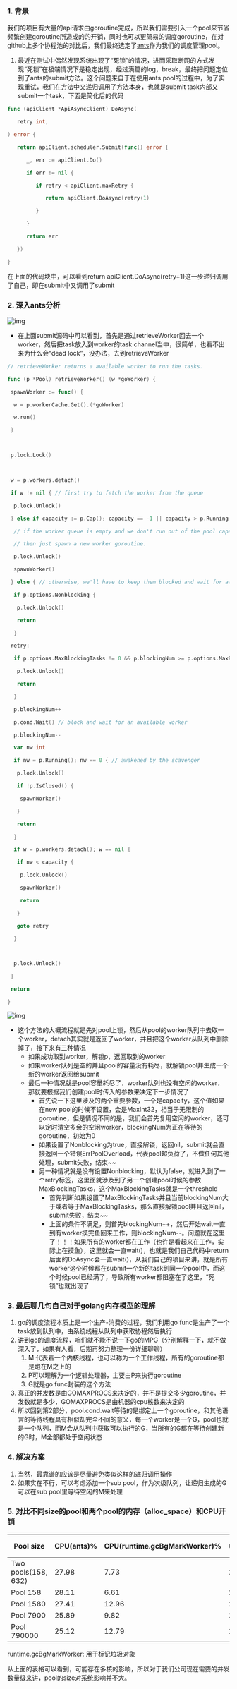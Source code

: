 ### 1. 背景

我们的项目有大量的api请求由goroutine完成，所以我们需要引入一个pool来节省频繁创建goroutine所造成的的开销，同时也可以更简易的调度goroutine，在对github上多个协程池的对比后，我们最终选定了[ants](https://github.com/panjf2000/ants)作为我们的调度管理pool。

1. 最近在测试中偶然发现系统出现了“死锁”的情况，进而采取断网的方式发现“死锁”在极端情况下是稳定出现，经过满篇的log，break，最终把问题定位到了ants的submit方法。这个问题来自于在使用ants pool的过程中，为了实现重试，我们在方法中又递归调用了方法本身，也就是submit task内部又submit一个task，下面是简化后的代码

```Go
func (apiClient *ApiAsyncClient) DoAsync(

   retry int,

) error {

   return apiClient.scheduler.Submit(func() error {

      _, err := apiClient.Do()

      if err != nil {

         if retry < apiClient.maxRetry {

            return apiClient.DoAsync(retry+1)

         }

      }

      return err

   })

}
```

在上面的代码块中，可以看到return apiClient.DoAsync(retry+1)这一步递归调用了自己，即在submit中又调用了submit

### 2. 深入ants分析

![img](ants_source_code_1.png)

- 在上面submit源码中可以看到，首先是通过retrieveWorker回去一个worker，然后把task放入到worker的task channel当中，很简单，也看不出来为什么会“dead lock”，没办法，去到retrieveWorker

```Go
// retrieveWorker returns a available worker to run the tasks.

func (p *Pool) retrieveWorker() (w *goWorker) {

 spawnWorker := func() {

  w = p.workerCache.Get().(*goWorker)

  w.run()

 }



 p.lock.Lock()



 w = p.workers.detach()

 if w != nil { // first try to fetch the worker from the queue

  p.lock.Unlock()

 } else if capacity := p.Cap(); capacity == -1 || capacity > p.Running() {

  // if the worker queue is empty and we don't run out of the pool capacity,

  // then just spawn a new worker goroutine.

  p.lock.Unlock()

  spawnWorker()

 } else { // otherwise, we'll have to keep them blocked and wait for at least one worker to be put back into pool.

  if p.options.Nonblocking {

   p.lock.Unlock()

   return

  }

 retry:

  if p.options.MaxBlockingTasks != 0 && p.blockingNum >= p.options.MaxBlockingTasks {

   p.lock.Unlock()

   return

  }

  p.blockingNum++

  p.cond.Wait() // block and wait for an available worker

  p.blockingNum--

  var nw int

  if nw = p.Running(); nw == 0 { // awakened by the scavenger

   p.lock.Unlock()

   if !p.IsClosed() {

    spawnWorker()

   }

   return

  }

  if w = p.workers.detach(); w == nil {

   if nw < capacity {

    p.lock.Unlock()

    spawnWorker()

    return

   }

   goto retry

  }



  p.lock.Unlock()

 }

 return

}
```

![img](ants_source_code_flowchart.png)

- 这个方法的大概流程就是先对pool上锁，然后从pool的worker队列中去取一个worker，detach其实就是返回了worker，并且把这个worker从队列中删除掉了，接下来有三种情况
  - 如果成功取到worker，解锁p，返回取到的worker
  - 如果worker队列是空的并且pool的容量没有耗尽，就解锁pool并生成一个新的worker返回给submit
  - 最后一种情况就是pool容量耗尽了，worker队列也没有空闲的worker，那就要根据我们创建pool时传入的参数来决定下一步情况了
    - 首先说一下这里涉及的两个重要参数，一个是capacity，这个值如果在new pool的时候不设置，会是MaxInt32，相当于无限制的goroutine，但是情况不同的是，我们会首先复用空闲的worker，还可以定时清空多余的空闲worker，blockingNum为正在等待的goroutine，初始为0
    - 如果设置了Nonblocking为true，直接解锁，返回nil，submit就会直接返回一个错误ErrPoolOverload，代表pool超负荷了，不做任何其他处理，submit失败，结束~~
    - 另一种情况就是没有设置Nonblocking，默认为false，就进入到了一个retry标签，这里面就涉及到了另一个创建pool时候的参数MaxBlockingTasks，这个MaxBlockingTasks就是一个threshold
      - 首先判断如果设置了MaxBlockingTasks并且当前blockingNum大于或者等于MaxBlockingTasks，那么直接解锁pool并且返回nil，submit失败，结束~~
      - 上面的条件不满足，则首先blockingNum++，然后开始wait一直到有worker摸完鱼回来工作，则blockingNum--。问题就在这里了！！！如果所有的worker都在工作（也许是看起来在工作，实际上在摸鱼），这里就会一直wait()，也就是我们自己代码中return后面的DoAsync会一直wait()，从我们自己的项目来讲，就是所有worker这个时候都在submit一个新的task到同一个pool中，而这个时候pool已经满了，导致所有worker都阻塞在了这里，“死锁”也就出现了

### 3. 最后聊几句自己对于golang内存模型的理解

1. go的调度流程本质上是一个生产-消费的过程，我们利用go func是生产了一个task放到队列中，由系统线程从队列中获取协程然后执行
2. 讲到go的调度流程，咱们就不能不说一下go的MPG（分别解释一下，就不做深入了，如果有人看，后期再努力整理一份详细聊聊）
   1. M 代表着一个内核线程，也可以称为一个工作线程，所有的goroutine都是跑在M之上的
   2. P可以理解为一个逻辑处理器，主要由P来执行goroutine
   3. G就是go func封装的这个方法
3. 真正的并发数是由GOMAXPROCS来决定的，并不是提交多少goroutine，并发数就是多少，GOMAXPROCS是由机器的cpu核数来决定的
4. 所以回到第2部分，pool.cond.wait等待的是绑定上一个goroutine，和其他语言的等待线程具有相似却完全不同的意义，每一个worker是一个G，pool也就是一个队列，而M会从队列中获取可以执行的G，当所有的G都在等待创建新的G时，M全部都处于空闲状态

### 4. 解决方案

1. 当然，最靠谱的应该是尽量避免类似这样的递归调用操作
2. 如果实在不行，可以考虑添加一个sub pool，作为次级队列，让递归生成的G可以在sub pool里等待空闲的M来处理

### 5. 对比不同size的pool和两个pool的内存（alloc_space）和CPU开销

| Pool size           | CPU(ants)% | CPU(runtime.gcBgMarkWorker)% | CPU(runtime.mcall)% | 内存(runtime.allocm)kB | 内存(runtime.gcBgMarkWorker)kB | 内存(root) |
| ------------------- | ---------- | ---------------------------- | ------------------- | ---------------------- | ------------------------------ | ---------- |
| Two pools(158, 632) | 27.98      | 7.73                         | 25.44               | 2050.25                | 512.02                         | 8798       |
| Pool 158            | 28.11      | 6.61                         | 25.08               | 2050                   |                                | 6661       |
| Pool 1580           | 27.41      | 12.96                        | 23.17               | 3075.38                |                                | 10264      |
| Pool 7900           | 25.89      | 9.82                         | 22.52               | 3587.94                |                                | 5725       |
| Pool 790000         | 25.12      | 12.79                        | 23.44               | 3075.38                |                                | 9748       |

runtime.gcBgMarkWorker: 用于标记垃圾对象

从上面的表格可以看到，可能存在多核的影响，所以对于我们公司现在需要的并发数量级来讲，pool的size对系统影响并不大。